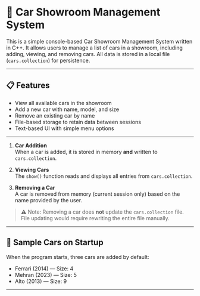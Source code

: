 # 🚗 Car Showroom Management System

This is a simple console-based Car Showroom Management System written in C++. It allows users to manage a list of cars in a showroom, including adding, viewing, and removing cars. All data is stored in a local file (`cars.collection`) for persistence.

---

## 📋 Features

- View all available cars in the showroom
- Add a new car with name, model, and size
- Remove an existing car by name
- File-based storage to retain data between sessions
- Text-based UI with simple menu options

---

1. **Car Addition**  
   When a car is added, it is stored in memory **and** written to `cars.collection`.

2. **Viewing Cars**  
   The `show()` function reads and displays all entries from `cars.collection`.

3. **Removing a Car**  
   A car is removed from memory (current session only) based on the name provided by the user.

> ⚠️ Note: Removing a car does **not** update the `cars.collection` file. File updating would require rewriting the entire file manually.

---

## 🧪 Sample Cars on Startup

When the program starts, three cars are added by default:

- Ferrari (2014) — Size: 4  
- Mehran (2023) — Size: 5  
- Alto (2013) — Size: 9  

---

